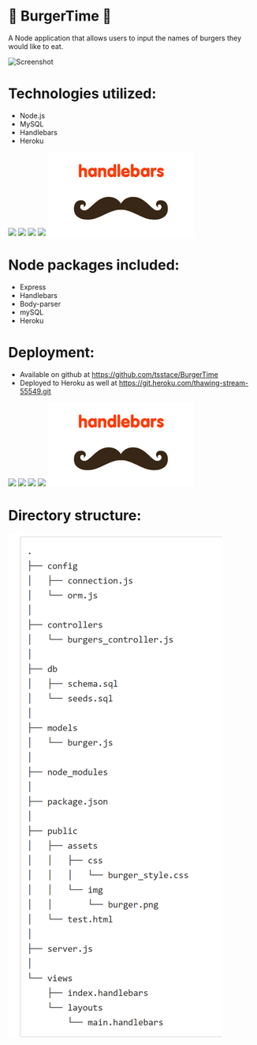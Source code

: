  # :hamburger: BurgerTime :fries:

A Node application that allows users to input the names of burgers they would like to eat.

![Screenshot](./public/assets/images/Burgertime.PNG)

# Technologies utilized:
- Node.js
- MySQL
- Handlebars
- Heroku

 ![](http://williamavasquez.herokuapp.com/img/node.png)
 ![](http://williamavasquez.herokuapp.com/img/js.png)
 ![](http://williamavasquez.herokuapp.com/img/mysql.png)
 ![](https://github.com/heroku/favicon/blob/master/favicon.iconset/icon_32x32.png)
  ![](./public/assets/images/handlebars.png)

# Node packages included:
- Express
- Handlebars
- Body-parser
- mySQL
- Heroku

# Deployment:
- Available on github at https://github.com/tsstace/BurgerTime
- Deployed to Heroku as well at https://git.heroku.com/thawing-stream-55549.git

![](http://williamavasquez.herokuapp.com/img/node.png)
 ![](http://williamavasquez.herokuapp.com/img/js.png)
 ![](http://williamavasquez.herokuapp.com/img/mysql.png)
 ![](https://github.com/heroku/favicon/blob/master/favicon.iconset/icon_32x32.png)
  ![](./public/assets/images/handlebars.png)


# Directory structure:
![Files](./public/assets/images/Structure.PNG)
